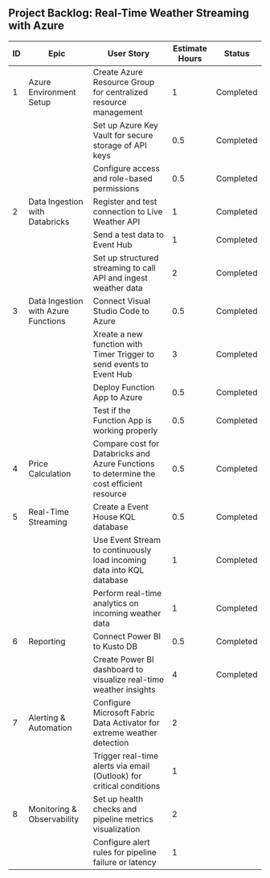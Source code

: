 ## Project Backlog: Real-Time Weather Streaming with Azure


| ID  | Epic                          | User Story                                                                 | Estimate Hours | Status          |
|-----|-------------------------------|----------------------------------------------------------------------------|----------------|-----------------|
| 1   | Azure Environment Setup       | Create Azure Resource Group for centralized resource management            | 1              |Completed        |
|     |                               | Set up Azure Key Vault for secure storage of API keys                      | 0.5            |Completed        |
|     |                               | Configure access and role-based permissions                                | 0.5            |Completed        |
| 2   | Data Ingestion with Databricks| Register and test connection to Live Weather API                           | 1              |Completed        |
|     |                               | Send a test data to Event Hub                                              | 1              |Completed        |
|     |                               | Set up structured streaming to call API and ingest weather data            | 2              |Completed        |
| 3   | Data Ingestion with Azure Functions | Connect Visual Studio Code to Azure                                  | 0.5            |Completed        |
|     |                               | Xreate a new function with Timer Trigger to send events to Event Hub       | 3              |Completed        |
|     |                               | Deploy Function App to Azure                                               | 0.5            |Completed        |
|     |                               | Test if the Function App is working properly                               | 0.5            |Completed        |
| 4   |Price Calculation              | Compare cost for Databricks and Azure Functions to determine the cost efficient resource| 0.5            |Completed        |
| 5   | Real-Time Streaming           | Create a Event House KQL database                                          | 0.5            |Completed        |
|     |                               | Use Event Stream to continuously load incoming data into KQL database      | 1              |Completed        |
|     |                               | Perform real-time analytics on incoming weather data                       | 1              |Completed        |
| 6   | Reporting                     | Connect Power BI to Kusto DB                                               | 0.5            |Completed        |
|     |                               | Create Power BI dashboard to visualize real-time weather insights          | 4              |Completed        |
| 7   | Alerting & Automation         | Configure Microsoft Fabric Data Activator for extreme weather detection    | 2              |        |
|     |                               | Trigger real-time alerts via email (Outlook) for critical conditions       | 1              |        |
| 8   | Monitoring & Observability    | Set up health checks and pipeline metrics visualization                    | 2              |        |
|     |                               | Configure alert rules for pipeline failure or latency                      | 1              |        |
